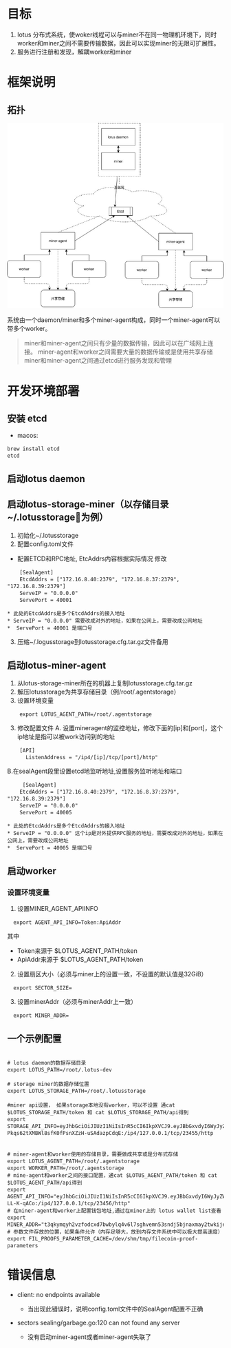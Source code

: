 # 目标
1. lotus 分布式系统，使woker线程可以与miner不在同一物理机环境下，同时worker和miner之间不需要传输数据，因此可以实现miner的无限可扩展性。
2. 服务进行注册和发现，解耦worker和miner

# 框架说明

## 拓扑
![s](./architecure.jpg)

系统由一个daemon/miner和多个miner-agent构成，同时一个miner-agent可以带多个worker。 
> miner和miner-agent之间只有少量的数据传输，因此可以在广域网上连接。
> miner-agent和worker之间需要大量的数据传输或是使用共享存储
> miner和miner-agent之间通过etcd进行服务发现和管理

# 开发环境部署
## 安装 etcd
*  macos: 
```shell
brew install etcd
etcd
```


## 启动lotus daemon

## 启动lotus-storage-miner（以存储目录~/.lotusstorage为例）
1. 初始化~/.lotusstorage
2. 配置config.toml文件
  * 配置ETCD和RPC地址, EtcAddrs内容根据实际情况 修改
```shell
    [SealAgent]
    EtcdAddrs = ["172.16.8.40:2379", "172.16.8.37:2379", "172.16.8.39:2379"]
    ServeIP = "0.0.0.0"
    ServePort = 40001
 ``` 
    * 此处的EtcdAddrs是多个EtcdAddrs的接入地址
    * ServeIP = "0.0.0.0" 需要改成对外的地址，如果在公网上，需要改成公网地址
    *  ServePort = 40001 是端口号
3. 压缩~/.logusstorage到lotusstorage.cfg.tar.gz文件备用

## 启动lotus-miner-agent
1. 从lotus-storage-miner所在的机器上复制lotusstorage.cfg.tar.gz
2. 解压lotusstorage为共享存储目录（例/root/.agentstorage）
2. 设置环境变量 
```shell
    export LOTUS_AGENT_PATH=/root/.agentstorage
```
3. 修改配置文件
  A. 设置mineragent的监控地址，修改下面的[ip]和[port]，这个ip地址是指可以被work访问到的地址
```shell
    [API]
      ListenAddress = "/ip4/[ip]/tcp/[port]/http"
```
  B.在sealAgent段里设置etcd地监听地址,设置服务监听地址和端口
```shell
     [SealAgent]
    EtcdAddrs = ["172.16.8.40:2379", "172.16.8.37:2379", "172.16.8.39:2379"]
    ServeIP = "0.0.0.0"
    ServePort = 40005

 ```   
   
    * 此处的EtcdAddrs是多个EtcdAddrs的接入地址
    * ServeIP = "0.0.0.0" 这个ip是对外提供RPC服务的地址，需要改成对外的地址，如果在公网上，需要改成公网地址
    *  ServePort = 40005 是端口号


## 启动worker
### 设置环境变量 
1. 设置MINER_AGENT_APIINFO
```shell
  export AGENT_API_INFO=Token:ApiAddr
```
其中 
* Token来源于 $LOTUS_AGENT_PATH/token
* ApiAddr来源于 $LOTUS_AGENT_PATH/token

2. 设置扇区大小（必须与miner上的设置一致，不设置的默认值是32GiB）
```shell
  export SECTOR_SIZE=
```
3. 设置minerAddr（必须与minerAddr上一致）
```shell
  export MINER_ADDR=
```


## 一个示例配置

```shell

# lotus daemon的数据存储目录 
export LOTUS_PATH=/root/.lotus-dev

# storage miner的数据存储位置
export LOTUS_STORAGE_PATH=/root/.lotusstorage

#miner api设置， 如果storage本地没有worker，可以不设置 通cat $LOTUS_STORAGE_PATH/token 和 cat $LOTUS_STORAGE_PATH/api得到
export STORAGE_API_INFO=eyJhbGciOiJIUzI1NiIsInR5cCI6IkpXVCJ9.eyJBbGxvdyI6WyJyZWFkIiwid3JpdGUiLCJzaWduIiwiYWRtaW4iXX0._ppPK-Pkqs62tXMBWl8sfK0fPsnXZzH-uSAdazpCdqE:/ip4/127.0.0.1/tcp/23455/http


# miner-agent和worker使用的存储目录，需要做成共享或是分布式存储
export LOTUS_AGENT_PATH=/root/.agentstorage
export WORKER_PATH=/root/.agentstorage
# mine-agent和worker之间的接口配置，通cat $LOTUS_AGENT_PATH/token 和 cat $LOTUS_AGENT_PATH/api得到
export AGENT_API_INFO="eyJhbGciOiJIUzI1NiIsInR5cCI6IkpXVCJ9.eyJBbGxvdyI6WyJyZWFkIiwid3JpdGUiLCJzaWduIiwiYWRtaW4iXX0.8AMxMXNoFBQdE3iqT4krfr8NyqeDCV_6V-LL-K-qACo:/ip4/127.0.0.1/tcp/23456/http"
# 在miner-agent和worker上配置钱包地址,通过在miner上的 lotus wallet list查看
export MINER_ADDR="t3qkymqyh2vzfodcxd7bwbylq4v6l7sghvemn53sndj5bjnaxmay2twkije4wcrhzdf72x5gyhncycebohhq6a"
# 参数文件存放的位置，如果条件允许（内存足够大，放到内存文件系统中可以极大提高速度）
export FIL_PROOFS_PARAMETER_CACHE=/dev/shm/tmp/filecoin-proof-parameters
```


# 错误信息
* client: no endpoints available
  * 当出现此错误时，说明config.toml文件中的SealAgent配置不正确

* sectors	sealing/garbage.go:120	can not found any server
  * 没有启动miner-agent或者miner-agent失联了